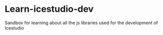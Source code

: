 # Learn-icestudio-dev
Sandbox for learning about all the js libraries used for the development of Icestudio
